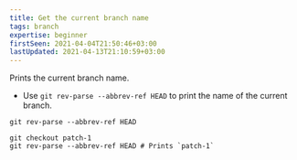 ```yaml
---
title: Get the current branch name
tags: branch
expertise: beginner
firstSeen: 2021-04-04T21:50:46+03:00
lastUpdated: 2021-04-13T21:10:59+03:00
---
```


Prints the current branch name.

- Use `git rev-parse --abbrev-ref HEAD` to print the name of the current branch.

```shell
git rev-parse --abbrev-ref HEAD
```

```shell
git checkout patch-1
git rev-parse --abbrev-ref HEAD # Prints `patch-1`
```
